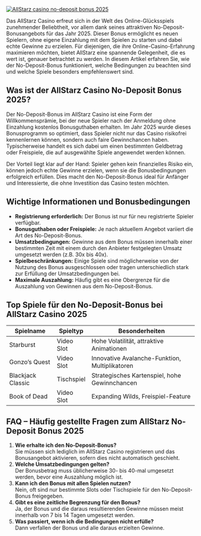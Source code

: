 [![AllStarz casino no-deposit bonus 2025](https://123-caf.pages.dev/gitsignup.png)](https://vrmoo.ru/Bt82HjjY)

<p>Das AllStarz Casino erfreut sich in der Welt des Online-Glücksspiels zunehmender Beliebtheit, vor allem dank seines attraktiven No-Deposit-Bonusangebots für das Jahr 2025. Dieser Bonus ermöglicht es neuen Spielern, ohne eigene Einzahlung mit dem Spielen zu starten und dabei echte Gewinne zu erzielen. Für diejenigen, die ihre Online-Casino-Erfahrung maximieren möchten, bietet AllStarz eine spannende Gelegenheit, die es wert ist, genauer betrachtet zu werden. In diesem Artikel erfahren Sie, wie der No-Deposit-Bonus funktioniert, welche Bedingungen zu beachten sind und welche Spiele besonders empfehlenswert sind.</p>  <h2>Was ist der AllStarz Casino No-Deposit Bonus 2025?</h2> <p>Der No-Deposit-Bonus im AllStarz Casino ist eine Form der Willkommensprämie, bei der neue Spieler nach der Anmeldung ohne Einzahlung kostenlos Bonusguthaben erhalten. Im Jahr 2025 wurde dieses Bonusprogramm so optimiert, dass Spieler nicht nur das Casino risikofrei kennenlernen können, sondern auch faire Gewinnchancen haben. Typischerweise handelt es sich dabei um einen bestimmten Geldbetrag oder Freispiele, die auf ausgewählte Spiele angewendet werden können.</p> <p>Der Vorteil liegt klar auf der Hand: Spieler gehen kein finanzielles Risiko ein, können jedoch echte Gewinne erzielen, wenn sie die Bonusbedingungen erfolgreich erfüllen. Dies macht den No-Deposit-Bonus ideal für Anfänger und Interessierte, die ohne Investition das Casino testen möchten.</p>  <h2>Wichtige Informationen und Bonusbedingungen</h2> <ul>   <li><strong>Registrierung erforderlich:</strong> Der Bonus ist nur für neu registrierte Spieler verfügbar.</li>   <li><strong>Bonusguthaben oder Freispiele:</strong> Je nach aktuellem Angebot variiert die Art des No-Deposit-Bonus.</li>   <li><strong>Umsatzbedingungen:</strong> Gewinne aus dem Bonus müssen innerhalb einer bestimmten Zeit mit einem durch den Anbieter festgelegten Umsatz umgesetzt werden (z.B. 30x bis 40x).</li>   <li><strong>Spielbeschränkungen:</strong> Einige Spiele sind möglicherweise von der Nutzung des Bonus ausgeschlossen oder tragen unterschiedlich stark zur Erfüllung der Umsatzbedingungen bei.</li>   <li><strong>Maximale Auszahlung:</strong> Häufig gibt es eine Obergrenze für die Auszahlung von Gewinnen aus dem No-Deposit-Bonus.</li> </ul>  <h2>Top Spiele für den No-Deposit-Bonus bei AllStarz Casino 2025</h2> <table>   <thead>     <tr>       <th>Spielname</th>       <th>Spieltyp</th>       <th>Besonderheiten</th>     </tr>   </thead>   <tbody>     <tr>       <td>Starburst</td>       <td>Video Slot</td>       <td>Hohe Volatilität, attraktive Animationen</td>     </tr>     <tr>       <td>Gonzo’s Quest</td>       <td>Video Slot</td>       <td>Innovative Avalanche-Funktion, Multiplikatoren</td>     </tr>     <tr>       <td>Blackjack Classic</td>       <td>Tischspiel</td>       <td>Strategisches Kartenspiel, hohe Gewinnchancen</td>     </tr>     <tr>       <td>Book of Dead</td>       <td>Video Slot</td>       <td>Expanding Wilds, Freispiel-Feature</td>     </tr>   </tbody> </table>  <h2>FAQ – Häufig gestellte Fragen zum AllStarz No-Deposit Bonus 2025</h2> <ol>   <li><strong>Wie erhalte ich den No-Deposit-Bonus?</strong><br>Sie müssen sich lediglich im AllStarz Casino registrieren und das Bonusangebot aktivieren, sofern dies nicht automatisch geschieht.</li>   <li><strong>Welche Umsatzbedingungen gelten?</strong><br>Der Bonusbetrag muss üblicherweise 30- bis 40-mal umgesetzt werden, bevor eine Auszahlung möglich ist.</li>   <li><strong>Kann ich den Bonus mit allen Spielen nutzen?</strong><br>Nein, oft sind nur bestimmte Slots oder Tischspiele für den No-Deposit-Bonus freigegeben.</li>   <li><strong>Gibt es eine zeitliche Begrenzung für den Bonus?</strong><br>Ja, der Bonus und die daraus resultierenden Gewinne müssen meist innerhalb von 7 bis 14 Tagen umgesetzt werden.</li>   <li><strong>Was passiert, wenn ich die Bedingungen nicht erfülle?</strong><br>Dann verfallen der Bonus und alle daraus erzielten Gewinne.</li> </ol>
